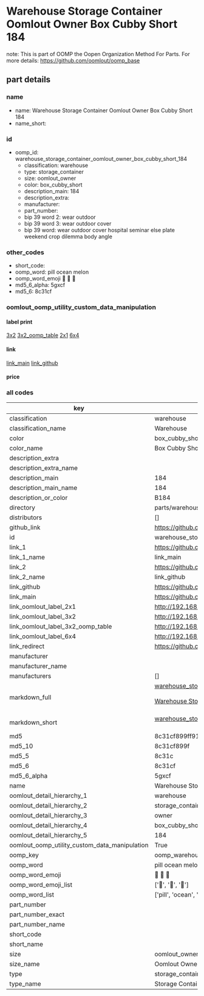 # Warehouse Storage Container Oomlout Owner Box Cubby Short 184  

note: This is part of OOMP the Oopen Organization Method For Parts. For more details: https://github.com/oomlout/oomp_base

##  part details
  







### name
* name: Warehouse Storage Container Oomlout Owner Box Cubby Short 184
* name_short: 
### id
* oomp_id: warehouse_storage_container_oomlout_owner_box_cubby_short_184
  * classification: warehouse
  * type: storage_container
  * size: oomlout_owner
  * color: box_cubby_short
  * description_main: 184
  * description_extra: 
  * manufacturer: 
  * part_number: 
  * bip 39 word 2: wear outdoor
  * bip 39 word 3: wear outdoor cover
  * bip 39 word: wear outdoor cover hospital seminar else plate weekend crop dilemma body angle

### other_codes
* short_code: 
* oomp_word: pill ocean melon
* oomp_word_emoji :pill: :ocean: :melon:
* md5_6_alpha: 5gxcf
* md5_6: 8c31cf






### oomlout_oomp_utility_custom_data_manipulation
#### label print
[3x2](http://192.168.1.245:1112/?label=oomp%205gxcf)
[3x2_oomp_table](http://192.168.1.108:1112/?label=oomp%205gxcf)
[2x1](http://192.168.1.242:1112/?label=oomp%205gxcf)
[6x4](http://192.168.1.55:1112/?label=oomp%205gxcf)    

#### link

[link_main](https://github.com/oomlout/oomlout_oomp_version_1_messy/tree/main/parts/warehouse_storage_container_oomlout_owner_box_cubby_short_184) [link_github](https://github.com/oomlout/oomlout_oomp_version_1_messy/tree/main/parts/warehouse_storage_container_oomlout_owner_box_cubby_short_184)                             

#### price







### all codes 
| key | value |  
| --- | --- |  
| classification | warehouse |  
| classification_name | Warehouse |  
| color | box_cubby_short |  
| color_name | Box Cubby Short |  
| description_extra |  |  
| description_extra_name |  |  
| description_main | 184 |  
| description_main_name | 184 |  
| description_or_color | B184 |  
| directory | parts/warehouse_storage_container_oomlout_owner_box_cubby_short_184 |  
| distributors | [] |  
| github_link | https://github.com/oomlout/oomlout_oomp_part_src/tree/main/parts/warehouse_storage_container_oomlout_owner_box_cubby_short_184 |  
| id | warehouse_storage_container_oomlout_owner_box_cubby_short_184 |  
| link_1 | https://github.com/oomlout/oomlout_oomp_version_1_messy/tree/main/parts/warehouse_storage_container_oomlout_owner_box_cubby_short_184 |  
| link_1_name | link_main |  
| link_2 | https://github.com/oomlout/oomlout_oomp_version_1_messy/tree/main/parts/warehouse_storage_container_oomlout_owner_box_cubby_short_184 |  
| link_2_name | link_github |  
| link_github | https://github.com/oomlout/oomlout_oomp_version_1_messy/tree/main/parts/warehouse_storage_container_oomlout_owner_box_cubby_short_184 |  
| link_main | https://github.com/oomlout/oomlout_oomp_version_1_messy/tree/main/parts/warehouse_storage_container_oomlout_owner_box_cubby_short_184 |  
| link_oomlout_label_2x1 | http://192.168.1.242:1112/?label=oomp%205gxcf |  
| link_oomlout_label_3x2 | http://192.168.1.245:1112/?label=oomp%205gxcf |  
| link_oomlout_label_3x2_oomp_table | http://192.168.1.108:1112/?label=oomp%205gxcf |  
| link_oomlout_label_6x4 | http://192.168.1.55:1112/?label=oomp%205gxcf |  
| link_redirect | https://github.com/oomlout/oomlout_oomp_version_1_messy/tree/main/parts/warehouse_storage_container_oomlout_owner_box_cubby_short_184 |  
| manufacturer |  |  
| manufacturer_name |  |  
| manufacturers | [] |  
| markdown_full | [warehouse_storage_container_oomlout_owner_box_cubby_short_184](none)<br>[](none)<br>[Warehouse Storage Container Oomlout Owner Box Cubby Short 184](none)<br><br> |  
| markdown_short | [warehouse_storage_container_oomlout_owner_box_cubby_short_184](none)<br><br> |  
| md5 | 8c31cf899ff914c520e1c6de63274fc3 |  
| md5_10 | 8c31cf899f |  
| md5_5 | 8c31c |  
| md5_6 | 8c31cf |  
| md5_6_alpha | 5gxcf |  
| name | Warehouse Storage Container Oomlout Owner Box Cubby Short 184 |  
| oomlout_detail_hierarchy_1 | warehouse |  
| oomlout_detail_hierarchy_2 | storage_container |  
| oomlout_detail_hierarchy_3 | owner |  
| oomlout_detail_hierarchy_4 | box_cubby_short |  
| oomlout_detail_hierarchy_5 | 184 |  
| oomlout_oomp_utility_custom_data_manipulation | True |  
| oomp_key | oomp_warehouse_storage_container_oomlout_owner_box_cubby_short_184 |  
| oomp_word | pill ocean melon |  
| oomp_word_emoji | :pill: :ocean: :melon: |  
| oomp_word_emoji_list | [':pill:', ':ocean:', ':melon:'] |  
| oomp_word_list | ['pill', 'ocean', 'melon'] |  
| part_number |  |  
| part_number_exact |  |  
| part_number_name |  |  
| short_code |  |  
| short_name |  |  
| size | oomlout_owner |  
| size_name | Oomlout Owner |  
| type | storage_container |  
| type_name | Storage Container |  
